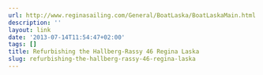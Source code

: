 ```yaml
---
url: http://www.reginasailing.com/General/BoatLaska/BoatLaskaMain.html
description: ''
layout: link
date: '2013-07-14T11:54:47+02:00'
tags: []
title: Refurbishing the Hallberg-Rassy 46 Regina Laska
slug: refurbishing-the-hallberg-rassy-46-regina-laska
---
```

